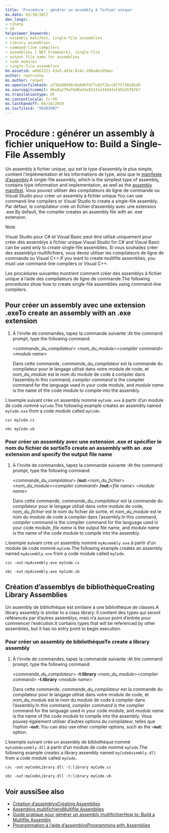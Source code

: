 ```yaml
---
title: 'Procédure : générer un assembly à fichier unique'
ms.date: 03/30/2017
dev_langs:
- csharp
- vb
helpviewer_keywords:
- assembly manifest, single-file assemblies
- library assemblies
- command-line compilers
- assemblies [.NET Framework], single-file
- output file name for assemblies
- code modules
- single-file assemblies
ms.assetid: a6063221-43a5-4d3e-814c-288a4ec69aec
author: rpetrusha
ms.author: ronpet
ms.openlocfilehash: a73b2d8948c9a046fd77c02f1bcc87f5738105d9
ms.sourcegitcommit: 0be8a279af6d8a43e03141e349d3efd5d35f8767
ms.translationtype: HT
ms.contentlocale: fr-FR
ms.lasthandoff: 04/18/2019
ms.locfileid: "59303997"
---
```

# <a name="how-to-build-a-single-file-assembly"></a><span data-ttu-id="7f523-102">Procédure : générer un assembly à fichier unique</span><span class="sxs-lookup"><span data-stu-id="7f523-102">How to: Build a Single-File Assembly</span></span>

<span data-ttu-id="7f523-103">Un assembly à fichier unique, qui est le type d’assembly le plus simple, contient l’implémentation et les informations de type, ainsi que le [manifeste d’assembly](../../../docs/framework/app-domains/assembly-manifest.md).</span><span class="sxs-lookup"><span data-stu-id="7f523-103">A single-file assembly, which is the simplest type of assembly, contains type information and implementation, as well as the [assembly manifest](../../../docs/framework/app-domains/assembly-manifest.md).</span></span> <span data-ttu-id="7f523-104">Vous pouvez utiliser des compilateurs de ligne de commande ou Visual Studio pour créer un assembly à fichier unique.</span><span class="sxs-lookup"><span data-stu-id="7f523-104">You can use command-line compilers or Visual Studio to create a single-file assembly.</span></span> <span data-ttu-id="7f523-105">Par défaut, le compilateur crée un fichier d’assembly avec une extension .exe.</span><span class="sxs-lookup"><span data-stu-id="7f523-105">By default, the compiler creates an assembly file with an .exe extension.</span></span>

> [!NOTE]
> <span data-ttu-id="7f523-106">Visual Studio pour C# et Visual Basic peut être utilisé uniquement pour créer des assemblys à fichier unique.</span><span class="sxs-lookup"><span data-stu-id="7f523-106">Visual Studio for C# and Visual Basic can be used only to create single-file assemblies.</span></span> <span data-ttu-id="7f523-107">Si vous souhaitez créer des assemblys multifichiers, vous devez utiliser les compilateurs de ligne de commande ou Visual C++.</span><span class="sxs-lookup"><span data-stu-id="7f523-107">If you want to create multifile assemblies, you must use command-line compilers or Visual C++.</span></span>

<span data-ttu-id="7f523-108">Les procédures suivantes montrent comment créer des assemblys à fichier unique à l’aide des compilateurs de ligne de commande.</span><span class="sxs-lookup"><span data-stu-id="7f523-108">The following procedures show how to create single-file assemblies using command-line compilers.</span></span>

## <a name="to-create-an-assembly-with-an-exe-extension"></a><span data-ttu-id="7f523-109">Pour créer un assembly avec une extension .exe</span><span class="sxs-lookup"><span data-stu-id="7f523-109">To create an assembly with an .exe extension</span></span>

1. <span data-ttu-id="7f523-110">À l'invite de commandes, tapez la commande suivante :</span><span class="sxs-lookup"><span data-stu-id="7f523-110">At the command prompt, type the following command:</span></span>

     <span data-ttu-id="7f523-111">\<*commande_du_compilateur*> \<*nom_du_module*></span><span class="sxs-lookup"><span data-stu-id="7f523-111">\<*compiler command*> \<*module name*></span></span>

     <span data-ttu-id="7f523-112">Dans cette commande, *commande_du_compilateur* est la commande du compilateur pour le langage utilisé dans votre module de code, et *nom_du_module* est le nom du module de code à compiler dans l’assembly.</span><span class="sxs-lookup"><span data-stu-id="7f523-112">In this command, *compiler command* is the compiler command for the language used in your code module, and *module name* is the name of the code module to compile into the assembly.</span></span>

 <span data-ttu-id="7f523-113">L’exemple suivant crée un assembly nommé `myCode.exe` à partir d’un module de code nommé `myCode`.</span><span class="sxs-lookup"><span data-stu-id="7f523-113">The following example creates an assembly named `myCode.exe` from a code module called `myCode`.</span></span>

```console
csc myCode.cs
```

```console
vbc myCode.vb
```

### <a name="to-create-an-assembly-with-an-exe-extension-and-specify-the-output-file-name"></a><span data-ttu-id="7f523-114">Pour créer un assembly avec une extension .exe et spécifier le nom du fichier de sortie</span><span class="sxs-lookup"><span data-stu-id="7f523-114">To create an assembly with an .exe extension and specify the output file name</span></span>

1. <span data-ttu-id="7f523-115">À l'invite de commandes, tapez la commande suivante :</span><span class="sxs-lookup"><span data-stu-id="7f523-115">At the command prompt, type the following command:</span></span>

     <span data-ttu-id="7f523-116">\<*commande_du_compilateur*> **/out:**\<*nom_du_fichier*> \<*nom_du_module*></span><span class="sxs-lookup"><span data-stu-id="7f523-116">\<*compiler command*> **/out:**\<*file name*> \<*module name*></span></span>

     <span data-ttu-id="7f523-117">Dans cette commande, *commande_du_compilateur* est la commande du compilateur pour le langage utilisé dans votre module de code, *nom_du_fichier* est le nom du fichier de sortie, et *nom_du_module* est le nom du module de code à compiler dans l’assembly.</span><span class="sxs-lookup"><span data-stu-id="7f523-117">In this command, *compiler command* is the compiler command for the language used in your code module, *file name* is the output file name, and *module name* is the name of the code module to compile into the assembly.</span></span>

 <span data-ttu-id="7f523-118">L’exemple suivant crée un assembly nommé `myAssembly.exe` à partir d’un module de code nommé `myCode`.</span><span class="sxs-lookup"><span data-stu-id="7f523-118">The following example creates an assembly named `myAssembly.exe` from a code module called `myCode`.</span></span>

```console
csc -out:myAssembly.exe myCode.cs
```

```console
vbc -out:myAssembly.exe myCode.vb
```

## <a name="creating-library-assemblies"></a><span data-ttu-id="7f523-119">Création d’assemblys de bibliothèque</span><span class="sxs-lookup"><span data-stu-id="7f523-119">Creating Library Assemblies</span></span>
 <span data-ttu-id="7f523-120">Un assembly de bibliothèque est similaire à une bibliothèque de classes.</span><span class="sxs-lookup"><span data-stu-id="7f523-120">A library assembly is similar to a class library.</span></span> <span data-ttu-id="7f523-121">Il contient des types qui seront référencés par d’autres assemblys, mais n’a aucun point d’entrée pour commencer l’exécution.</span><span class="sxs-lookup"><span data-stu-id="7f523-121">It contains types that will be referenced by other assemblies, but it has no entry point to begin execution.</span></span>

### <a name="to-create-a-library-assembly"></a><span data-ttu-id="7f523-122">Pour créer un assembly de bibliothèque</span><span class="sxs-lookup"><span data-stu-id="7f523-122">To create a library assembly</span></span>

1. <span data-ttu-id="7f523-123">À l'invite de commandes, tapez la commande suivante :</span><span class="sxs-lookup"><span data-stu-id="7f523-123">At the command prompt, type the following command:</span></span>

     <span data-ttu-id="7f523-124">\<*commande_du_compilateur*> **-t:library** \<*nom_du_module*></span><span class="sxs-lookup"><span data-stu-id="7f523-124">\<*compiler command*> **-t:library** \<*module name*></span></span>

     <span data-ttu-id="7f523-125">Dans cette commande, *commande_du_compilateur* est la commande du compilateur pour le langage utilisé dans votre module de code, et *nom_du_module* est le nom du module de code à compiler dans l’assembly.</span><span class="sxs-lookup"><span data-stu-id="7f523-125">In this command, *compiler command* is the compiler command for the language used in your code module, and *module name* is the name of the code module to compile into the assembly.</span></span> <span data-ttu-id="7f523-126">Vous pouvez également utiliser d’autres options du compilateur, telles que l’option **-out:**.</span><span class="sxs-lookup"><span data-stu-id="7f523-126">You can also use other compiler options, such as the **-out:** option.</span></span>

 <span data-ttu-id="7f523-127">L’exemple suivant crée un assembly de bibliothèque nommé `myCodeAssembly.dll` à partir d’un module de code nommé `myCode`.</span><span class="sxs-lookup"><span data-stu-id="7f523-127">The following example creates a library assembly named `myCodeAssembly.dll` from a code module called `myCode`.</span></span>

```console
csc -out:myCodeLibrary.dll -t:library myCode.cs
```

```console
vbc -out:myCodeLibrary.dll -t:library myCode.vb
```

## <a name="see-also"></a><span data-ttu-id="7f523-128">Voir aussi</span><span class="sxs-lookup"><span data-stu-id="7f523-128">See also</span></span>

- [<span data-ttu-id="7f523-129">Création d’assemblys</span><span class="sxs-lookup"><span data-stu-id="7f523-129">Creating Assemblies</span></span>](../../../docs/framework/app-domains/create-assemblies.md)
- [<span data-ttu-id="7f523-130">Assemblys multifichiers</span><span class="sxs-lookup"><span data-stu-id="7f523-130">Multifile Assemblies</span></span>](../../../docs/framework/app-domains/multifile-assemblies.md)
- [<span data-ttu-id="7f523-131">Guide pratique pour générer un assembly multifichier</span><span class="sxs-lookup"><span data-stu-id="7f523-131">How to: Build a Multifile Assembly</span></span>](../../../docs/framework/app-domains/how-to-build-a-multifile-assembly.md)
- [<span data-ttu-id="7f523-132">Programmation à l’aide d’assemblys</span><span class="sxs-lookup"><span data-stu-id="7f523-132">Programming with Assemblies</span></span>](../../../docs/framework/app-domains/programming-with-assemblies.md)